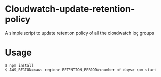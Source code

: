 # Cloudwatch-update-retention-policy

A simple script to update retention policy of all the cloudwatch log groups

# Usage

```
$ npm install
$ AWS_REGION=<aws region> RETENTION_PERIOD=<number of days> npm start
```
